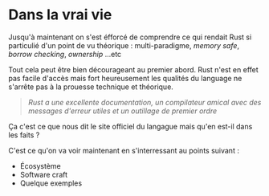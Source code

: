 # Dans la vrai vie

Jusqu'à maintenant on s'est éfforcé de comprendre ce qui rendait Rust si particulié d'un point de vu théorique : multi-paradigme, *memory safe*, *borrow checking*, *ownership* ...etc

Tout cela peut être bien décourageant au premier abord. Rust n'est en effet pas facile d'accès mais fort heureusement les qualités du language ne s'arrête pas à la prouesse technique et théorique.

> *Rust a une excellente documentation, un compilateur amical avec des messages d'erreur utiles et un outillage de premier ordre*

Ça c'est ce que nous dit le site officiel du langague mais qu'en est-il dans les faits ?

C'est ce qu'on va voir maintenant en s'interressant au points suivant :

- Écosystème
- Software craft
- Quelque exemples
